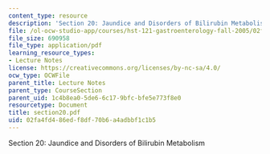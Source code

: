 ```yaml
---
content_type: resource
description: 'Section 20: Jaundice and Disorders of Bilirubin Metabolism'
file: /ol-ocw-studio-app/courses/hst-121-gastroenterology-fall-2005/02fa4fd486edf8df70b6a4adbbf1c1b5_section20.pdf
file_size: 690958
file_type: application/pdf
learning_resource_types:
- Lecture Notes
license: https://creativecommons.org/licenses/by-nc-sa/4.0/
ocw_type: OCWFile
parent_title: Lecture Notes
parent_type: CourseSection
parent_uid: 1c4b8ea0-5de6-6c17-9bfc-bfe5e773f8e0
resourcetype: Document
title: section20.pdf
uid: 02fa4fd4-86ed-f8df-70b6-a4adbbf1c1b5
---
```

Section 20: Jaundice and Disorders of Bilirubin Metabolism